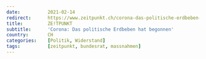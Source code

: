 ```yaml
---
date:          2021-02-14
redirect:      https://www.zeitpunkt.ch/corona-das-politische-erdbeben-hat-begonnen
title:         ZE!TPUNKT
subtitle:      'Corona: Das politische Erdbeben hat begonnen'
country:       CH
categories:    [Politik, Widerstand]
tags:          [zeitpunkt, bundesrat, massnahmen]
---
```


